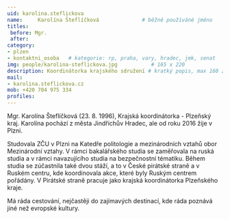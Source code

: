 ```yaml
---
uid: karolina.steflickova
name:     Karolína Šteflíčková      		# běžně používáné jméno
titles:
 before: Mgr.
 after: 
category: 
- plzen  
- kontaktni_osoba   # kategorie: rp, praha, vary, hradec, jmk, senat
img: people/karolina-steflickova.jpg           # 165 x 220
description: Koordinátorka krajského sdružení # kratký popis, max 160 znaků
mail:
- karolina.steflickova.cz
mob: +420 704 975 334
profiles:
---
```


Mgr. Karolína Šteflíčková (23. 8. 1996), Krajská koordinátorka - Plzeňský kraj. Karolína pochází z města Jindřichův Hradec, ale od roku 2016 žije v Plzni.

Studovala ZČU v Plzni na Katedře politologie a mezinárodních vztahů obor Mezinárodní vztahy. V rámci bakalářského studia se zaměřovala na ruská studia a v rámci navazujícího studia na bezpečnostní tématiku. Během studia se zúčastnila také dvou stáží, a to v České pirátské straně a v Ruském centru, kde koordinovala akce, které byly Ruským centrem pořádány. V Pirátské straně pracuje jako krajská koordinátorka Plzeňského kraje.

Má ráda cestování, nejčastěji do zajímavých destinací, kde ráda poznává jiné než evropské kultury.
